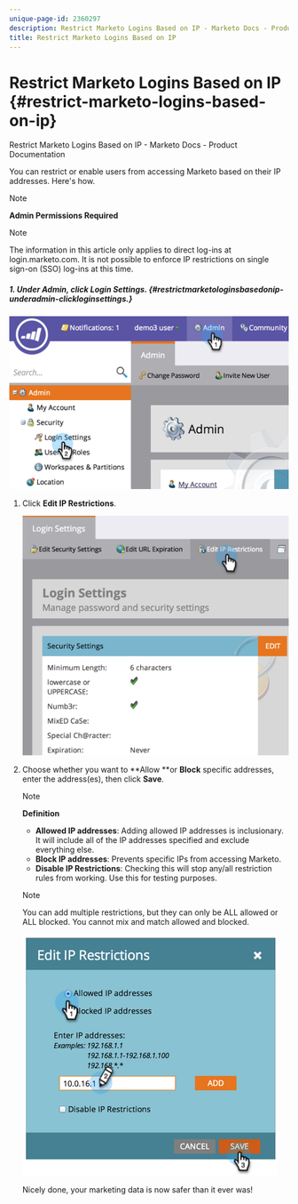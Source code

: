 ```yaml
---
unique-page-id: 2360297
description: Restrict Marketo Logins Based on IP - Marketo Docs - Product Documentation
title: Restrict Marketo Logins Based on IP
---
```


# Restrict Marketo Logins Based on IP {#restrict-marketo-logins-based-on-ip}

Restrict Marketo Logins Based on IP - Marketo Docs - Product Documentation

You can restrict or enable users from accessing Marketo based on their IP addresses. Here's how.

>[!NOTE]
>
>**Admin Permissions Required**

>[!NOTE]
>
>The information in this article only applies to direct log-ins at login.marketo.com. It is not possible to enforce IP restrictions on single sign-on (SSO) log-ins at this time.

##### 1. Under Admin, click Login Settings. {#restrictmarketologinsbasedonip-underadmin-clickloginsettings.}

![](assets/image2014-9-16-12-3a57-3a56.png)

1. Click **Edit IP Restrictions**.

   ![](assets/image2014-9-16-12-3a58-3a13.png)

1. Choose whether you want to **Allow **or **Block** specific addresses, enter the address(es), then click **Save**.

   >[!NOTE]
   >
   >**Definition**
   >
   >    
   >    
   >    * **Allowed IP addresses**: Adding allowed IP addresses is inclusionary. It will include all of the IP addresses specified and exclude everything else.
   >    * **Block IP addresses**: Prevents specific IPs from accessing Marketo.
   >    * **Disable IP Restrictions**: Checking this will stop any/all restriction rules from working. Use this for testing purposes.
   >    
   >

   >[!NOTE]
   >
   >
   >You can add multiple restrictions, but they can only be ALL allowed or ALL blocked. You cannot mix and match allowed and blocked.

   ![](assets/image2014-9-16-13-3a9-3a40.png)

   Nicely done, your marketing data is now safer than it ever was!

